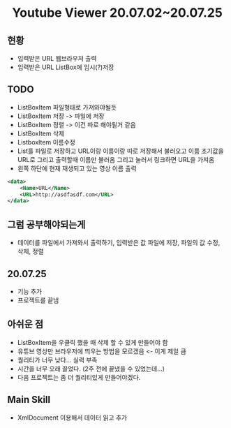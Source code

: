 <h1 align="center">Youtube Viewer 20.07.02~20.07.25</h1>

## 현황

- 입력받은 URL 웹브라우저 출력
- 입력받은 URL ListBox에 임시(?)저장

## TODO

- ListBoxItem 파일형태로 가져와야될듯
- ListBoxItem 저장 -> 파일에 저장
- ListBoxItem 정렬 -> 이건 따로 해야될거 같음
- ListBoxItem 삭제
- ListboxItem 이름수정
- List를 파일로 저장하고 URL이랑 이름이랑 따로 저장해서 불러오고 이름 초기값을 URL로 그리고 출력할때 이름만 불러옴 그리고 눌러서 링크하면 URL을 가져옴
- 왼쪽 하단에 현재 재생되고 있는 영상 이름 출력

~~~ xml
<data>
	<Name>URL</Name>
	<URL>http://asdfasdf.com</URL>
</data> 
~~~ 

## 그럼 공부해야되는게 
- 데이터를 파일에서 가져와서 출력하기, 입력받은 값 파일에 저장, 파일의 값 수정, 삭제, 정렬


## 20.07.25

- 기능 추가
- 프로젝트를 끝냄

## 아쉬운 점

- ListBoxItem을 우클릭 했을 때 삭제 할 수 있게 만들어야 함
- 유튜브 영상만 브라우저에 띄우는 방법을 모르겠음 <- 이게 제일 큼
- 퀄리티가 너무 낮다... 실력 부족
- 시간을 너무 오래 끌었다. (2주 전에 끝냈을 수 있었는데...)
- 다음 프로젝트는 좀 더 퀄리티있게 만들어야겠다.

## Main Skill 

- XmlDocument 이용해서 데이터 읽고 추가 
